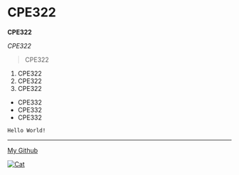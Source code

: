 # CPE322

**CPE322**

*CPE322*

> CPE322

1. CPE322
2. CPE322
3. CPE322


- CPE332
- CPE332
- CPE332


`Hello World!`

---

[My Github](https://github.com/jmarti5682)

[![Cat](cat.jpg "A random cat off of google")](https://images.pexels.com/photos/45201/kitty-cat-kitten-pet-45201.jpeg?auto=compress&cs=tinysrgb&dpr=1&w=500)

